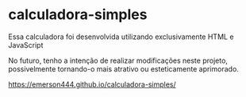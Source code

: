 # calculadora-simples


Essa calculadora foi desenvolvida utilizando exclusivamente HTML e JavaScript

No futuro, tenho a intenção de realizar modificações neste projeto, possivelmente tornando-o mais atrativo ou esteticamente aprimorado.

https://emerson444.github.io/calculadora-simples/
